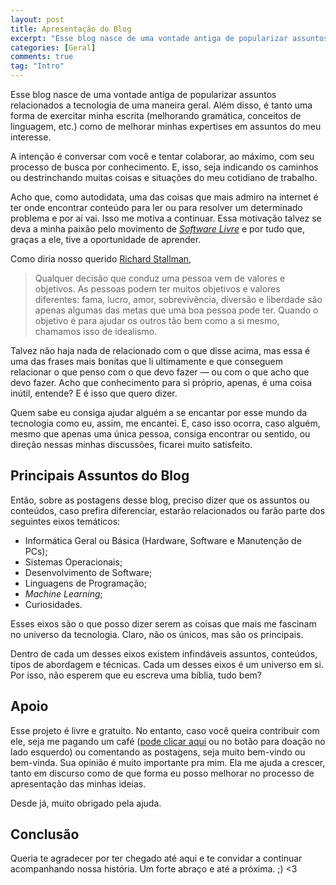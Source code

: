 ```yaml
---
layout: post
title: Apresentação do Blog
excerpt: "Esse blog nasce de uma vontade antiga de popularizar assuntos relacionados a tecnologia de uma maneira geral. Além disso, é tanto uma forma de exercitar minha escrita (melhorando gramática, conceitos de linguagem, etc.) como de melhorar minhas expertises em assuntos do meu interesse."
categories: [Geral]
comments: true
tag: "Intro"
---
```


Esse blog nasce de uma vontade antiga de popularizar assuntos relacionados a tecnologia de uma maneira geral. Além disso, é tanto uma forma de exercitar minha escrita (melhorando gramática, conceitos de linguagem, etc.) como de melhorar minhas expertises em assuntos do meu interesse.

A intenção é conversar com você e tentar colaborar, ao máximo, com seu processo de busca por conhecimento. E, isso, seja indicando os caminhos ou destrinchando muitas coisas e situações do meu cotidiano de trabalho.

Acho que, como autodidata, uma das coisas que mais admiro na internet é ter onde encontrar conteúdo para ler ou para resolver um determinado problema e por aí vai. Isso me motiva a continuar. Essa motivação talvez se deva a minha paixão pelo movimento de [_Software Livre_](https://pt.wikipedia.org/wiki/Software_livre) e por tudo que, graças a ele, tive a oportunidade de aprender.

Como diria nosso querido [Richard Stallman](https://diolinux.com.br/2016/05/13-frases-epicas-de-richard-stallman.html),

> Qualquer decisão que conduz uma pessoa vem de valores e objetivos. As pessoas podem ter muitos objetivos e valores diferentes: fama, lucro, amor, sobrevivência, diversão e liberdade são apenas algumas das metas que uma boa pessoa pode ter. Quando o objetivo é para ajudar os outros tão  bem como a si mesmo, chamamos isso de idealismo.

Talvez não haja nada de relacionado com o que disse acima, mas essa é uma das frases mais bonitas que li ultimamente e que conseguem relacionar o que penso com o que devo fazer — ou com o que acho que devo fazer. Acho que conhecimento para si próprio, apenas, é uma coisa inútil, entende? E é isso que quero dizer.

Quem sabe eu consiga ajudar alguém a se encantar por esse mundo da tecnologia como eu, assim, me encantei. E, caso isso ocorra, caso alguém, mesmo que apenas uma única pessoa, consiga encontrar ou sentido, ou direção nessas minhas discussões, ficarei muito satisfeito.

## Principais Assuntos do Blog

Então, sobre as postagens desse blog, preciso dizer que os assuntos ou conteúdos, caso prefira diferenciar, estarão relacionados ou farão parte dos seguintes eixos temáticos:

* Informática Geral ou Básica (Hardware, Software e Manutenção de PCs);
* Sistemas Operacionais;
* Desenvolvimento de Software;
* Linguagens de Programação;
* _Machine Learning_;
* Curiosidades.

Esses eixos são o que posso dizer serem as coisas que mais me fascinam no universo da tecnologia. Claro, não os únicos, mas são os principais.

Dentro de cada um desses eixos existem infindáveis assuntos, conteúdos, tipos de abordagem e técnicas. Cada um desses eixos é um universo em si. Por isso, não esperem que eu escreva uma bíblia, tudo bem?

## Apoio

Esse projeto é livre e gratuito. No entanto, caso você queira contribuir com ele, seja me pagando um café (<a href="https://pag.ae/7W3osZhKt" target="_blank">pode clicar aqui</a> ou no botão para doação no lado esquerdo) ou comentando as postagens, seja muito bem-vindo ou bem-vinda. Sua opinião é muito importante pra mim. Ela me ajuda a crescer, tanto em discurso como de que forma eu posso melhorar no processo de apresentação das minhas ideias.

Desde já, muito obrigado pela ajuda.

## Conclusão

Queria te agradecer por ter chegado até aqui e te convidar a continuar acompanhando nossa história. Um forte abraço e até a próxima. ;) <3